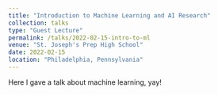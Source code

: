 ```yaml
---
title: "Introduction to Machine Learning and AI Research"
collection: talks
type: "Guest Lecture"
permalink: /talks/2022-02-15-intro-to-ml
venue: "St. Joseph's Prep High School"
date: 2022-02-15
location: "Philadelphia, Pennsylvania"
---
```


Here I gave a talk about machine learning, yay!

